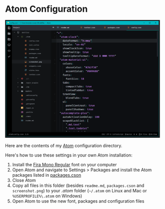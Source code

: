 # Atom Configuration

[![Screenshot of Atom with my configuration applied](screenshot.png)](https://raw.githubusercontent.com/brendanmurty/dotfiles/master/.atom/screenshot.png)

Here are the contents of my [Atom](https://atom.io/) configuration directory.

Here's how to use these settings in your own Atom installation:

1. Install the [Fira Mono Regular](https://github.com/mozilla/Fira) font on your computer
2. Open Atom and navigate to Settings > Packages and install the Atom packages listed in [packages.cson](packages.cson)
3. Close Atom
4. Copy all files in this folder (besides `readme.md`, `packages.cson` and `screenshot.png`) to your *.atom* folder (`~/.atom` on Linux and Mac or `%USERPROFILE%\.atom` on Windows)
5. Open Atom to use the new font, packages and configuration files
